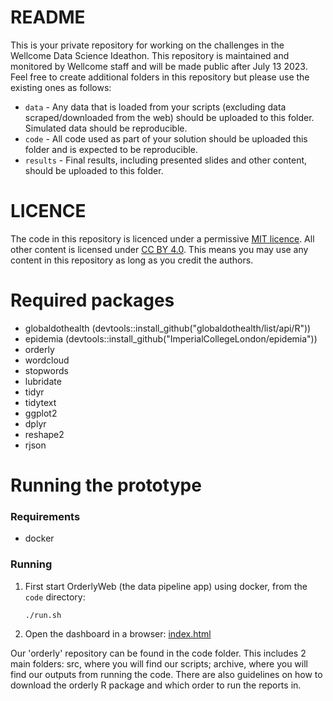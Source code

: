 # README

This is your private repository for working on the challenges in the Wellcome Data Science Ideathon.
This repository is maintained and monitored by Wellcome staff and will be made public after July 13 2023.
Feel free to create additional folders in this repository but please use the existing ones as follows:

* `data` - Any data that is loaded from your scripts (excluding data scraped/downloaded from the web) should be uploaded to this folder. Simulated data should be reproducible.
* `code` - All code used as part of your solution should be uploaded this folder and is expected to be reproducible.
* `results` - Final results, including presented slides and other content, should be uploaded to this folder.

# LICENCE

The code in this repository is licenced under a permissive [MIT licence](https://opensource.org/licenses/MIT). All other content is licensed under [CC BY 4.0](https://creativecommons.org/licenses/by/4.0/). This means you may use any content in this repository as long as you credit the authors.

# Required packages
* globaldothealth (devtools::install_github("globaldothealth/list/api/R"))
* epidemia (devtools::install_github("ImperialCollegeLondon/epidemia"))
* orderly
* wordcloud
* stopwords
* lubridate
* tidyr
* tidytext
* ggplot2
* dplyr
* reshape2
* rjson

# Running the prototype

### Requirements
* docker

### Running
1. First start OrderlyWeb (the data pipeline app) using docker, from the `code` directory:
    ```
    ./run.sh
   ```
2. Open the dashboard in a browser: [index.html](code/dash/index.html)

Our 'orderly' repository can be found in the code folder. 
This includes 2 main folders: src, where you will find our scripts; archive, where you will find our outputs from running the code. 
There are also guidelines on how to download the orderly R package and which order to run the reports in.
